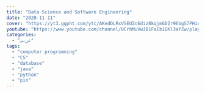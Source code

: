 ```yaml
---
title: "Data Science and Software Engineering"
date: "2020-11-11"
cover: "https://yt3.ggpht.com/ytc/AKedOLRxVSEUZc6diz8kqjmGDZr96bgS7PHiunHYZg=s88-c-k-c0x00ffffff-no-rj"
youtube: "https://www.youtube.com/channel/UCrhMuVw3B1FaEb1GKl3aYZw/playlists"
categories:
  - "عربي"
tags:
  - "computer programming"
  - "CS"
  - "database"
  - "java"
  - "python"
  - "pin"
---
```

